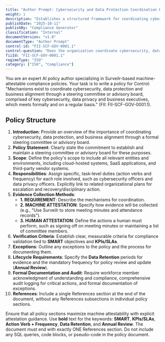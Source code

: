 ```yaml
---
title: "Author Prompt: Cybersecurity and Data Protection Coordination Policy"
weight: 1
description: "Establishes a structured framework for coordinating cybersecurity, data protection, and business alignment through a dedicated steering committee."
publishDate: "2025-10-11"
publishBy: "Compliance Generator"
classification: "Internal"
documentVersion: "v1.0"
documentType: "Author Prompt"
control-id: "FII-SCF-GOV-0001.1"
control-question: "Does the organization coordinate cybersecurity, data protection and business alignment through a steering committee or advisory board, comprised of key cybersecurity, data privacy and business executives, which meets formally and on a regular basis?"
fiiId: "FII-SCF-GOV-0001.1"
regimeType: "ISO"
category: ["ISO", "Compliance"]
---
```


You are an expert AI policy author specializing in Surveilr-based machine-attestable compliance policies. Your task is to write a policy for Control: "Mechanisms exist to coordinate cybersecurity, data protection and business alignment through a steering committee or advisory board, comprised of key cybersecurity, data privacy and business executives, which meets formally and on a regular basis." (FII: FII-SCF-GOV-0001.1).

## Policy Structure
1. **Introduction**: Provide an overview of the importance of coordinating cybersecurity, data protection, and business alignment through a formal steering committee or advisory board.
2. **Policy Statement**: Clearly state the commitment to establish and maintain a steering committee or advisory board for these purposes.
3. **Scope**: Define the policy's scope to include all relevant entities and environments, including cloud-hosted systems, SaaS applications, and third-party vendor systems.
4. **Responsibilities**: Assign specific, task-level duties (action verbs and frequency) for each role involved, such as cybersecurity officers and data privacy officers. Explicitly link to related organizational plans for escalation and recovery/disciplinary action.
5. **Evidence Collection Methods**:
   - **1. REQUIREMENT**: Describe the mechanisms for coordination.
   - **2. MACHINE ATTESTATION**: Specify how evidence will be collected (e.g., "Use Surveilr to store meeting minutes and attendance records").
   - **3. HUMAN ATTESTATION**: Define the actions a human must perform, such as signing off on meeting minutes or maintaining a list of committee members.
6. **Verification Criteria**: Establish clear, measurable criteria for compliance validation tied to **SMART** objectives and **KPIs/SLAs**.
7. **Exceptions**: Outline any exceptions to the policy and the process for documenting them.
8. **Lifecycle Requirements**: Specify the **Data Retention** periods for evidence and the mandatory frequency for policy review and update (**Annual Review**).
9. **Formal Documentation and Audit**: Require workforce member acknowledgment of understanding and compliance, comprehensive audit logging for critical actions, and formal documentation of exceptions.
10. **References**: Include a single References section at the end of the document, without any References subsections in individual policy sections.

Ensure that all policy sections maximize machine attestability with explicit attestation guidance. Use **bold** text for the keywords: **SMART**, **KPIs/SLAs**, **Action Verb + Frequency**, **Data Retention**, and **Annual Review**. The document must end with exactly ONE References section. Do not include any SQL queries, code blocks, or pseudo-code in the policy document.